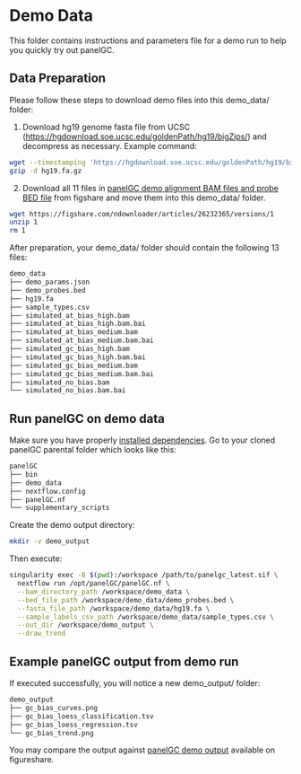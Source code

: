 # Demo Data

This folder contains instructions and parameters file for a demo run to help you quickly try out panelGC.

## Data Preparation

Please follow these steps to download demo files into this demo_data/ folder:

1. Download hg19 genome fasta file from UCSC (https://hgdownload.soe.ucsc.edu/goldenPath/hg19/bigZips/) and decompress as necessary. Example command:
```bash
wget --timestamping 'https://hgdownload.soe.ucsc.edu/goldenPath/hg19/bigZips/hg19.fa.gz'
gzip -d hg19.fa.gz
```
2. Download all 11 files in [panelGC demo alignment BAM files and probe BED file](https://dx.doi.org/10.6084/m9.figshare.26232365) from figshare and move them into this demo_data/ folder.
```bash
wget https://figshare.com/ndownloader/articles/26232365/versions/1
unzip 1
rm 1
```

After preparation, your demo_data/ folder should contain the following 13 files:
```bash
demo_data
├── demo_params.json
├── demo_probes.bed
├── hg19.fa
├── sample_types.csv
├── simulated_at_bias_high.bam
├── simulated_at_bias_high.bam.bai
├── simulated_at_bias_medium.bam
├── simulated_at_bias_medium.bam.bai
├── simulated_gc_bias_high.bam
├── simulated_gc_bias_high.bam.bai
├── simulated_gc_bias_medium.bam
├── simulated_gc_bias_medium.bam.bai
├── simulated_no_bias.bam
└── simulated_no_bias.bam.bai
```

## Run panelGC on demo data

Make sure you have properly [installed dependencies](https://github.com/easygsea/panelGC/tree/main?tab=readme-ov-file#installation). Go to your cloned panelGC parental folder which looks like this:

```bash
panelGC
├── bin
├── demo_data
├── nextflow.config
├── panelGC.nf
└── supplementary_scripts
```

Create the demo output directory:
```bash
mkdir -v demo_output
```

Then execute:
```bash
singularity exec -B $(pwd):/workspace /path/to/panelgc_latest.sif \
  nextflow run /opt/panelGC/panelGC.nf \
  --bam_directory_path /workspace/demo_data \
  --bed_file_path /workspace/demo_data/demo_probes.bed \
  --fasta_file_path /workspace/demo_data/hg19.fa \
  --sample_labels_csv_path /workspace/demo_data/sample_types.csv \
  --out_dir /workspace/demo_output \
  --draw_trend
```

## Example panelGC output from demo run

If executed successfully, you will notice a new demo_output/ folder:

```bash
demo_output
├── gc_bias_curves.png
├── gc_bias_loess_classification.tsv
├── gc_bias_loess_regression.tsv
└── gc_bias_trend.png

```

You may compare the output against [panelGC demo output](https://dx.doi.org/10.6084/m9.figshare.26232485) available on figureshare.